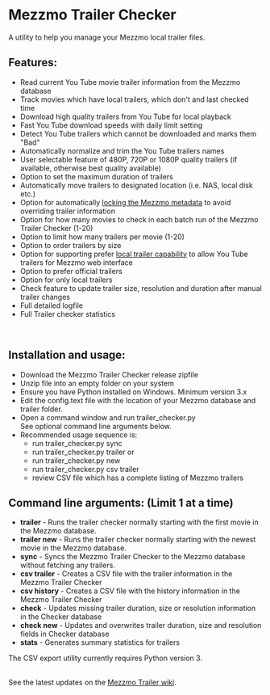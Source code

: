 # Mezzmo Trailer Checker
A utility to help you manage your Mezzmo local trailer files.  


## Features:

- Read current You Tube movie trailer information from the Mezzmo database
- Track movies which have local trailers, which don't and last checked time
- Download high quality trailers from You Tube for local playback
- Fast You Tube download speeds with daily limit setting
- Detect You Tube trailers which cannot be downloaded and marks them "Bad" 
- Automatically normalize and trim the You Tube trailers names
- User selectable feature of 480P, 720P or 1080P quality trailers (if available, otherwise best quality available)
- Option to set the maximum duration of trailers
- Automatically move trailers to designated location (i.e. NAS, local disk etc.)
- Option for automatically <a href="https://github.com/Conceiva/MezzmoKodiPlugin/wiki/Managing-Your-Library#metadata-locking">locking the Mezzmo metadata</a> to avoid overriding trailer information
- Option for how many movies to check in each batch run of the Mezzmo Trailer Checker (1-20)
- Option to limit how many trailers per movie (1-20)
- Option to order trailers by size
- Option for supporting prefer <a href="https://github.com/Conceiva/MezzmoKodiPlugin/wiki/Movie-Trailers#prefer-local-trailers">local trailer capability</a> to allow You Tube trailers for Mezzmo web interface
- Option to prefer official trailers
- Option for only local trailers
- Check feature to update trailer size, resolution and duration after manual trailer changes
- Full detailed logfile
- Full Trailer checker statistics
<br/>

## Installation and usage:

-  Download the Mezzmo Trailer Checker release zipfile
-  Unzip file into an empty folder on your system
-  Ensure you have Python installed on Windows.  Minimum version 3.x 
-  Edit the config.text file with the location of your Mezzmo
   database and trailer folder. 
-  Open a command window and run trailer_checker.py<br/>
   See optional command line arguments below.    
-  Recommended usage sequence is:
   - run trailer_checker.py sync
   - run trailer_checker.py trailer or
   - run trailer_checker.py new
   - run trailer_checker.py csv trailer
   - review CSV file which has a complete listing of Mezzmo trailers 

   
## Command line arguments:  (Limit 1 at a time)

- <b>trailer</b>	-  Runs the trailer checker normally starting with the first movie in the Mezzmo database. <br>
- <b>trailer new</b>    -  Runs the trailer checker normally starting with the newest movie in the Mezzmo database.<br/> 
- <b>sync</b>           -  Syncs the Mezzmo Trailer Checker to the Mezzmo database without fetching any trailers. <br/> 
- <b>csv trailer</b>    -  Creates a CSV file with the trailer information in the Mezzmo Trailer Checker<br/> 
- <b>csv history</b>    -  Creates a CSV file with the history information in the Mezzmo Trailer Checker</br>
- <b>check</b>		-  Updates missing trailer duration, size or resolution information in the Checker database</br>
- <b>check new</b>	-  Updates and overwrites trailer duration, size and resolution fields in Checker database</br>
- <b>stats</b>		-  Generates summary statistics for trailers</br>          
         
 The CSV export utility currently requires Python version 3.<br/><br/>

See the latest updates on the <a href="https://github.com/jbinkley60/MezzmoTrailerChecker/wiki">Mezzmo Trailer wiki</a>.


